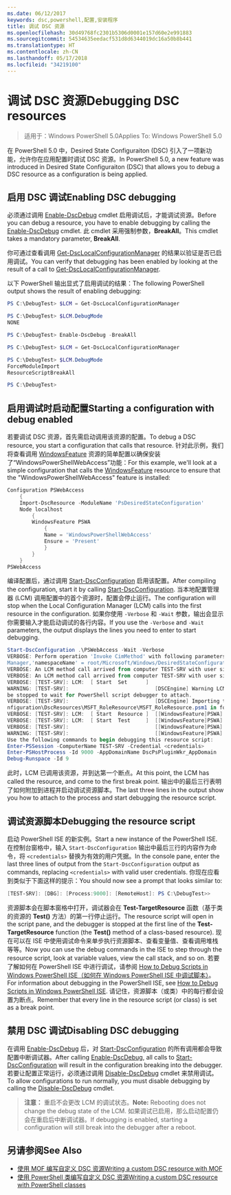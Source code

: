 ```yaml
---
ms.date: 06/12/2017
keywords: dsc,powershell,配置,安装程序
title: 调试 DSC 资源
ms.openlocfilehash: 30d49768fc2301b5306d0001e157d60e2e991883
ms.sourcegitcommit: 54534635eedacf531d8d6344019dc16a50b8b441
ms.translationtype: HT
ms.contentlocale: zh-CN
ms.lasthandoff: 05/17/2018
ms.locfileid: "34219100"
---
```

# <a name="debugging-dsc-resources"></a><span data-ttu-id="89ffb-103">调试 DSC 资源</span><span class="sxs-lookup"><span data-stu-id="89ffb-103">Debugging DSC resources</span></span>

> <span data-ttu-id="89ffb-104">适用于：Windows PowerShell 5.0</span><span class="sxs-lookup"><span data-stu-id="89ffb-104">Applies To: Windows PowerShell 5.0</span></span>

<span data-ttu-id="89ffb-105">在 PowerShell 5.0 中，Desired State Configuraiton (DSC) 引入了一项新功能，允许你在应用配置时调试 DSC 资源。</span><span class="sxs-lookup"><span data-stu-id="89ffb-105">In PowerShell 5.0, a new feature was introduced in Desired State Configuraiton (DSC) that allows you to debug a DSC resource as a configuration is being applied.</span></span>

## <a name="enabling-dsc-debugging"></a><span data-ttu-id="89ffb-106">启用 DSC 调试</span><span class="sxs-lookup"><span data-stu-id="89ffb-106">Enabling DSC debugging</span></span>
<span data-ttu-id="89ffb-107">必须通过调用 [Enable-DscDebug](https://technet.microsoft.com/library/mt517870.aspx) cmdlet 启用调试后，才能调试资源。</span><span class="sxs-lookup"><span data-stu-id="89ffb-107">Before you can debug a resource, you have to enable debugging by calling the [Enable-DscDebug](https://technet.microsoft.com/library/mt517870.aspx) cmdlet.</span></span>
<span data-ttu-id="89ffb-108">此 cmdlet 采用强制参数，**BreakAll**。</span><span class="sxs-lookup"><span data-stu-id="89ffb-108">This cmdlet takes a mandatory parameter, **BreakAll**.</span></span>

<span data-ttu-id="89ffb-109">你可通过查看调用 [Get-DscLocalConfigurationManager](https://technet.microsoft.com/library/dn407378.aspx) 的结果以验证是否已启用调试。</span><span class="sxs-lookup"><span data-stu-id="89ffb-109">You can verify that debugging has been enabled by looking at the result of a call to [Get-DscLocalConfigurationManager](https://technet.microsoft.com/library/dn407378.aspx).</span></span>

<span data-ttu-id="89ffb-110">以下 PowerShell 输出显式了启用调试的结果：</span><span class="sxs-lookup"><span data-stu-id="89ffb-110">The following PowerShell output shows the result of enabling debugging:</span></span>


```powershell
PS C:\DebugTest> $LCM = Get-DscLocalConfigurationManager

PS C:\DebugTest> $LCM.DebugMode
NONE

PS C:\DebugTest> Enable-DscDebug -BreakAll

PS C:\DebugTest> $LCM = Get-DscLocalConfigurationManager

PS C:\DebugTest> $LCM.DebugMode
ForceModuleImport
ResourceScriptBreakAll

PS C:\DebugTest>
```


## <a name="starting-a-configuration-with-debug-enabled"></a><span data-ttu-id="89ffb-111">启用调试时启动配置</span><span class="sxs-lookup"><span data-stu-id="89ffb-111">Starting a configuration with debug enabled</span></span>
<span data-ttu-id="89ffb-112">若要调试 DSC 资源，首先需启动调用该资源的配置。</span><span class="sxs-lookup"><span data-stu-id="89ffb-112">To debug a DSC resource, you start a configuration that calls that resource.</span></span>
<span data-ttu-id="89ffb-113">针对此示例，我们将查看调用 [WindowsFeature](windowsfeatureResource.md) 资源的简单配置以确保安装了“WindowsPowerShellWebAccess”功能：</span><span class="sxs-lookup"><span data-stu-id="89ffb-113">For this example, we'll look at a simple configuration that calls the [WindowsFeature](windowsfeatureResource.md) resource to ensure that the "WindowsPowerShellWebAccess" feature is installed:</span></span>

```powershell
Configuration PSWebAccess
    {
    Import-DscResource -ModuleName 'PsDesiredStateConfiguration'
    Node localhost
        {
        WindowsFeature PSWA
            {
            Name = 'WindowsPowerShellWebAccess'
            Ensure = 'Present'
            }
        }
    }
PSWebAccess
```
<span data-ttu-id="89ffb-114">编译配置后，通过调用 [Start-DscConfiguration](https://technet.microsoft.com/library/dn521623.aspx) 启用该配置。</span><span class="sxs-lookup"><span data-stu-id="89ffb-114">After compiling the configuration, start it by calling [Start-DscConfiguration](https://technet.microsoft.com/library/dn521623.aspx).</span></span>
<span data-ttu-id="89ffb-115">当本地配置管理器 (LCM) 调用配置中的首个资源时，配置会停止运行。</span><span class="sxs-lookup"><span data-stu-id="89ffb-115">The configuration will stop when the Local Configuration Manager (LCM) calls into the first resource in the configuration.</span></span>
<span data-ttu-id="89ffb-116">如果你使用 `-Verbose` 和 `-Wait` 参数，输出会显示你需要输入才能启动调试的各行内容。</span><span class="sxs-lookup"><span data-stu-id="89ffb-116">If you use the `-Verbose` and `-Wait` parameters, the output displays the lines you need to enter to start debugging.</span></span>

```powershell
Start-DscConfiguration .\PSWebAccess -Wait -Verbose
VERBOSE: Perform operation 'Invoke CimMethod' with following parameters, ''methodName' = SendConfigurationApply,'className' = MSFT_DSCLocalConfiguration
Manager,'namespaceName' = root/Microsoft/Windows/DesiredStateConfiguration'.
VERBOSE: An LCM method call arrived from computer TEST-SRV with user sid S-1-5-21-2127521184-1604012920-1887927527-108583.
VERBOSE: An LCM method call arrived from computer TEST-SRV with user sid S-1-5-21-2127521184-1604012920-1887927527-108583.
VERBOSE: [TEST-SRV]: LCM:  [ Start  Set      ]
WARNING: [TEST-SRV]:                            [DSCEngine] Warning LCM is in Debug 'ResourceScriptBreakAll' mode.  Resource script processing will
be stopped to wait for PowerShell script debugger to attach.
VERBOSE: [TEST-SRV]:                            [DSCEngine] Importing the module C:\WINDOWS\system32\WindowsPowerShell\v1.0\Modules\PSDesiredStateCo
nfiguration\DscResources\MSFT_RoleResource\MSFT_RoleResource.psm1 in force mode.
VERBOSE: [TEST-SRV]: LCM:  [ Start  Resource ]  [[WindowsFeature]PSWA]
VERBOSE: [TEST-SRV]: LCM:  [ Start  Test     ]  [[WindowsFeature]PSWA]
VERBOSE: [TEST-SRV]:                            [[WindowsFeature]PSWA] Importing the module MSFT_RoleResource in force mode.
WARNING: [TEST-SRV]:                            [[WindowsFeature]PSWA] Resource is waiting for PowerShell script debugger to attach.
Use the following commands to begin debugging this resource script:
Enter-PSSession -ComputerName TEST-SRV -Credential <credentials>
Enter-PSHostProcess -Id 9000 -AppDomainName DscPsPluginWkr_AppDomain
Debug-Runspace -Id 9
```
<span data-ttu-id="89ffb-117">此时，LCM 已调用该资源，并到达第一个断点。</span><span class="sxs-lookup"><span data-stu-id="89ffb-117">At this point, the LCM has called the resource, and come to the first break point.</span></span>
<span data-ttu-id="89ffb-118">输出中的最后三行表明了如何附加到进程并启动调试资源脚本。</span><span class="sxs-lookup"><span data-stu-id="89ffb-118">The last three lines in the output show you how to attach to the process and start debugging the resource script.</span></span>

## <a name="debugging-the-resource-script"></a><span data-ttu-id="89ffb-119">调试资源脚本</span><span class="sxs-lookup"><span data-stu-id="89ffb-119">Debugging the resource script</span></span>

<span data-ttu-id="89ffb-120">启动 PowerShell ISE 的新实例。</span><span class="sxs-lookup"><span data-stu-id="89ffb-120">Start a new instance of the PowerShell ISE.</span></span>
<span data-ttu-id="89ffb-121">在控制台窗格中，输入 `Start-DscConfiguration` 输出中最后三行的内容作为命令，将 `<credentials>` 替换为有效的用户凭据。</span><span class="sxs-lookup"><span data-stu-id="89ffb-121">In the console pane, enter the last three lines of output from the `Start-DscConfiguration` output as commands, replacing `<credentials>` with valid user credentials.</span></span>
<span data-ttu-id="89ffb-122">你现在应看到类似于下面这样的提示：</span><span class="sxs-lookup"><span data-stu-id="89ffb-122">You should now see a prompt that looks similar to:</span></span>

```powershell
[TEST-SRV]: [DBG]: [Process:9000]: [RemoteHost]: PS C:\DebugTest>>
```

<span data-ttu-id="89ffb-123">资源脚本会在脚本窗格中打开，调试器会在 **Test-TargetResource** 函数（基于类的资源的 **Test()** 方法）的第一行停止运行。</span><span class="sxs-lookup"><span data-stu-id="89ffb-123">The resource script will open in the script pane, and the debugger is stopped at the first line of the **Test-TargetResource** function (the **Test()** method of a class-based resource).</span></span>
<span data-ttu-id="89ffb-124">现在可以在 ISE 中使用调试命令来单步执行资源脚本、查看变量值、查看调用堆栈等等。</span><span class="sxs-lookup"><span data-stu-id="89ffb-124">Now you can use the debug commands in the ISE to step through the resource script, look at variable values, view the call stack, and so on.</span></span>
<span data-ttu-id="89ffb-125">若要了解如何在 PowerShell ISE 中进行调试，请参阅 [How to Debug Scripts in Windows PowerShell ISE（如何在 Windows PowerShell ISE 中调试脚本）](https://technet.microsoft.com/en-us/library/dd819480.aspx)。</span><span class="sxs-lookup"><span data-stu-id="89ffb-125">For information about debugging in the PowerShell ISE, see [How to Debug Scripts in Windows PowerShell ISE](https://technet.microsoft.com/en-us/library/dd819480.aspx).</span></span>
<span data-ttu-id="89ffb-126">请记住，资源脚本（或类）中的每行都会设置为断点。</span><span class="sxs-lookup"><span data-stu-id="89ffb-126">Remember that every line in the resource script (or class) is set as a break point.</span></span>

## <a name="disabling-dsc-debugging"></a><span data-ttu-id="89ffb-127">禁用 DSC 调试</span><span class="sxs-lookup"><span data-stu-id="89ffb-127">Disabling DSC debugging</span></span>

<span data-ttu-id="89ffb-128">在调用 [Enable-DscDebug](https://technet.microsoft.com/library/mt517870.aspx) 后，对 [Start-DscConfiguration](https://technet.microsoft.com/library/dn521623.aspx) 的所有调用都会导致配置中断调试器。</span><span class="sxs-lookup"><span data-stu-id="89ffb-128">After calling [Enable-DscDebug](https://technet.microsoft.com/library/mt517870.aspx), all calls to [Start-DscConfiguration](https://technet.microsoft.com/library/dn521623.aspx) will result in the configuration breaking into the debugger.</span></span> <span data-ttu-id="89ffb-129">若要让配置正常运行，必须通过调用 [Disable-DscDebug](https://technet.microsoft.com/en-us/library/mt517872.aspx) cmdlet 来禁用调试。</span><span class="sxs-lookup"><span data-stu-id="89ffb-129">To allow configurations to run normally, you must disable debugging by calling the [Disable-DscDebug](https://technet.microsoft.com/en-us/library/mt517872.aspx) cmdlet.</span></span>

><span data-ttu-id="89ffb-130">**注意：** 重启不会更改 LCM 的调试状态。</span><span class="sxs-lookup"><span data-stu-id="89ffb-130">**Note:** Rebooting does not change the debug state of the LCM.</span></span> <span data-ttu-id="89ffb-131">如果调试已启用，那么启动配置仍会在重启后中断调试器。</span><span class="sxs-lookup"><span data-stu-id="89ffb-131">If debugging is enabled, starting a configuration will still break into the debugger after a reboot.</span></span>


## <a name="see-also"></a><span data-ttu-id="89ffb-132">另请参阅</span><span class="sxs-lookup"><span data-stu-id="89ffb-132">See Also</span></span>
- [<span data-ttu-id="89ffb-133">使用 MOF 编写自定义 DSC 资源</span><span class="sxs-lookup"><span data-stu-id="89ffb-133">Writing a custom DSC resource with MOF</span></span>](authoringResourceMOF.md)
- [<span data-ttu-id="89ffb-134">使用 PowerShell 类编写自定义 DSC 资源</span><span class="sxs-lookup"><span data-stu-id="89ffb-134">Writing a custom DSC resource with PowerShell classes</span></span>](authoringResourceClass.md)